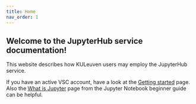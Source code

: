 ```yaml
---
title: Home
nav_order: 1
---
```


## Welcome to the JupyterHub service documentation!

This website describes how KULeuven users may employ the JupyterHub service.

If you have an active VSC account, have a look at the [Getting started](
./getting_started) page. Also the [What is Jupyter](
https://jupyter-notebook-beginner-guide.readthedocs.io/en/latest/what_is_jupyter.html)
page from the Jupyter Notebook beginner guide can be helpful.

